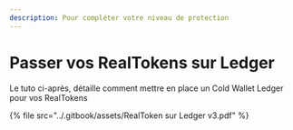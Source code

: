 ```yaml
---
description: Pour compléter votre niveau de protection
---
```


# Passer vos RealTokens sur Ledger

Le tuto ci-après, détaille comment mettre en place un Cold Wallet Ledger pour vos RealTokens

{% file src="../.gitbook/assets/RealToken sur Ledger v3.pdf" %}
